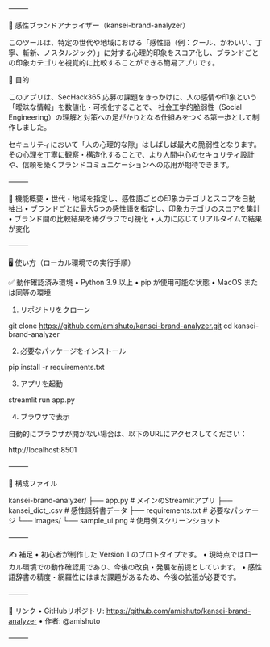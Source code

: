 

⸻

🌸 感性ブランドアナライザー（kansei-brand-analyzer）

このツールは、特定の世代や地域における「感性語（例：クール、かわいい、丁寧、斬新、ノスタルジック）」に対する心理的印象をスコア化し、ブランドごとの印象カテゴリを視覚的に比較することができる簡易アプリです。

🎯 目的

このアプリは、SecHack365 応募の課題をきっかけに、人の感情や印象という「曖昧な情報」を数値化・可視化することで、
社会工学的脆弱性（Social Engineering）の理解と対策への足がかりとなる仕組みをつくる第一歩として制作しました。

セキュリティにおいて「人の心理的な隙」はしばしば最大の脆弱性となります。
その心理を丁寧に観察・構造化することで、より人間中心のセキュリティ設計や、信頼を築くブランドコミュニケーションへの応用が期待できます。

⸻

🔧 機能概要
	•	世代・地域を指定し、感性語ごとの印象カテゴリとスコアを自動抽出
	•	ブランドごとに最大5つの感性語を指定し、印象カテゴリのスコアを集計
	•	ブランド間の比較結果を棒グラフで可視化
	•	入力に応じてリアルタイムで結果が変化

⸻

🖥️ 使い方（ローカル環境での実行手順）

✅ 動作確認済み環境
	•	Python 3.9 以上
	•	pip が使用可能な状態
	•	MacOS または同等の環境

1. リポジトリをクローン

git clone https://github.com/amishuto/kansei-brand-analyzer.git
cd kansei-brand-analyzer

2. 必要なパッケージをインストール

pip install -r requirements.txt

3. アプリを起動

streamlit run app.py

4. ブラウザで表示

自動的にブラウザが開かない場合は、以下のURLにアクセスしてください：

http://localhost:8501



⸻

📂 構成ファイル

kansei-brand-analyzer/
├── app.py                  # メインのStreamlitアプリ
├── kansei_dict_.csv        # 感性語辞書データ
├── requirements.txt        # 必要なパッケージ
└── images/
    └── sample_ui.png       # 使用例スクリーンショット



⸻

✍️ 補足
	•	初心者が制作した Version 1 のプロトタイプです。
	•	現時点ではローカル環境での動作確認用であり、今後の改良・発展を前提としています。
	•	感性語辞書の精度・網羅性にはまだ課題があるため、今後の拡張が必要です。

⸻

🔗 リンク
	•	GitHubリポジトリ: https://github.com/amishuto/kansei-brand-analyzer
	•	作者: @amishuto

⸻
